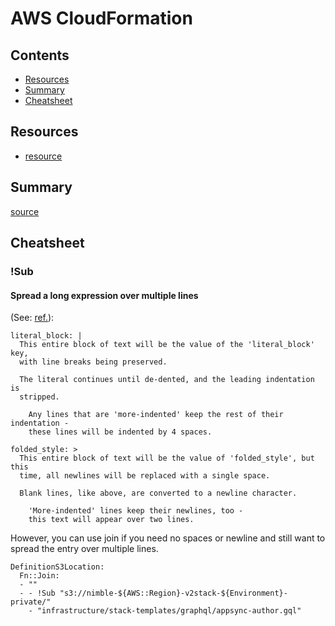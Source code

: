 # AWS CloudFormation

## Contents

- [Resources](#Resources)
- [Summary](#Summary)
- [Cheatsheet](#Cheatsheet)

## Resources

- [resource](https://link)

## Summary

[source](https://link)

## Cheatsheet

### !Sub

#### Spread a long expression over multiple lines

(See: [ref.](
https://learnxinyminutes.com/docs/yaml)):

    literal_block: |
      This entire block of text will be the value of the 'literal_block' key,
      with line breaks being preserved.

      The literal continues until de-dented, and the leading indentation is
      stripped.

        Any lines that are 'more-indented' keep the rest of their indentation -
        these lines will be indented by 4 spaces.

    folded_style: >
      This entire block of text will be the value of 'folded_style', but this
      time, all newlines will be replaced with a single space.

      Blank lines, like above, are converted to a newline character.

        'More-indented' lines keep their newlines, too -
        this text will appear over two lines.

However, you can use join if you need no spaces or newline and still want to
spread the entry over multiple lines.

    DefinitionS3Location:
      Fn::Join:
      - ""
      - - !Sub "s3://nimble-${AWS::Region}-v2stack-${Environment}-private/"
        - "infrastructure/stack-templates/graphql/appsync-author.gql"
